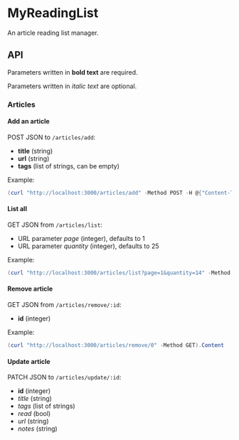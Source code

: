 # MyReadingList

An article reading list manager.

## API

Parameters written in **bold text** are required.

Parameters written in *italic text* are optional.
### Articles

#### Add an article

POST JSON to `/articles/add`:
- **title** (string)
- **url** (string)
- **tags** (list of strings, can be empty)

Example:
```powershell
(curl "http://localhost:3000/articles/add" -Method POST -H @{"Content-Type"="application/json"} -Body '{"title": "hello", "url": "https://google.com", "tags": []}').Content
```

#### List all

GET JSON from `/articles/list`:
- URL parameter *page* (integer), defaults to 1
- URL parameter *quantity* (integer), defaults to 25

Example:
```powershell
(curl "http://localhost:3000/articles/list?page=1&quantity=14" -Method GET).Content
```

#### Remove article

GET JSON from `/articles/remove/:id`:
- **id** (integer)

Example:
```powershell
(curl "http://localhost:3000/articles/remove/0" -Method GET).Content
```

#### Update article

PATCH JSON to `/articles/update/:id`:
- **id** (integer)
- *title* (string)
- *tags* (list of strings)
- *read* (bool)
- *url* (string)
- *notes* (string)